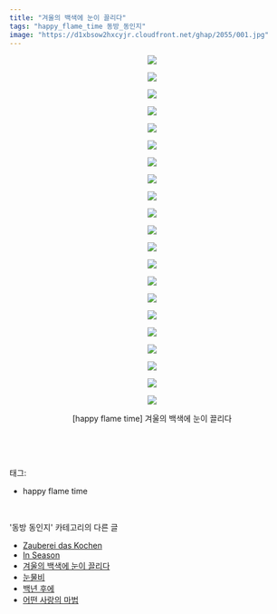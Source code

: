 ```yaml
---
title: "겨울의 백색에 눈이 끌리다"
tags: "happy_flame_time 동방_동인지"
image: "https://d1xbsow2hxcyjr.cloudfront.net/ghap/2055/001.jpg"
---
```

<div class="article">
<p style="text-align: center; clear: none; float: none;"><img src="{{ site.imgserver10 }}/ghap/2055/001.jpg"/></p>
<p style="text-align: center; clear: none; float: none;"><img src="{{ site.imgserver10 }}/ghap/2055/002.jpg"/></p>
<p style="text-align: center; clear: none; float: none;"><img src="{{ site.imgserver10 }}/ghap/2055/003.jpg"/></p>
<p style="text-align: center; clear: none; float: none;"><img src="{{ site.imgserver10 }}/ghap/2055/004.jpg"/></p>
<p style="text-align: center; clear: none; float: none;"><img src="{{ site.imgserver10 }}/ghap/2055/005.jpg"/></p>
<p style="text-align: center; clear: none; float: none;"><img src="{{ site.imgserver10 }}/ghap/2055/006.jpg"/></p>
<p style="text-align: center; clear: none; float: none;"><img src="{{ site.imgserver10 }}/ghap/2055/007.jpg"/></p>
<p style="text-align: center; clear: none; float: none;"><img src="{{ site.imgserver10 }}/ghap/2055/008.jpg"/></p>
<p style="text-align: center; clear: none; float: none;"><img src="{{ site.imgserver10 }}/ghap/2055/009.jpg"/></p>
<p style="text-align: center; clear: none; float: none;"><img src="{{ site.imgserver10 }}/ghap/2055/010.jpg"/></p>
<p style="text-align: center; clear: none; float: none;"><img src="{{ site.imgserver10 }}/ghap/2055/011.jpg"/></p>
<p style="text-align: center; clear: none; float: none;"><img src="{{ site.imgserver10 }}/ghap/2055/012.jpg"/></p>
<p style="text-align: center; clear: none; float: none;"><img src="{{ site.imgserver10 }}/ghap/2055/013.jpg"/></p>
<p style="text-align: center; clear: none; float: none;"><img src="{{ site.imgserver10 }}/ghap/2055/014.jpg"/></p>
<p style="text-align: center; clear: none; float: none;"><img src="{{ site.imgserver10 }}/ghap/2055/015.jpg"/></p>
<p style="text-align: center; clear: none; float: none;"><img src="{{ site.imgserver10 }}/ghap/2055/016.jpg"/></p>
<p style="text-align: center; clear: none; float: none;"><img src="{{ site.imgserver10 }}/ghap/2055/017.jpg"/></p>
<p style="text-align: center; clear: none; float: none;"><img src="{{ site.imgserver10 }}/ghap/2055/018.jpg"/></p>
<p style="text-align: center; clear: none; float: none;"><img src="{{ site.imgserver10 }}/ghap/2055/019.jpg"/></p>
<p style="text-align: center; clear: none; float: none;"><img src="{{ site.imgserver10 }}/ghap/2055/020.jpg"/></p>
<p style="text-align: center; clear: none; float: none;"><img src="{{ site.imgserver10 }}/ghap/2055/021.jpg"/></p>
<p style="text-align: center; clear: none; float: none;">[happy flame time] 겨울의 백색에 눈이 끌리다</p>
<p><br/></p>
</div><br/>
<div class="tagTrail">
<p>태그: </p>
<ul>
<li>happy flame time</li>
</ul>
</div><br/>
<div class="another">
<p>'동방 동인지' 카테고리의 다른 글</p>
<ul>
<li><a href="/ghap_2057">Zauberei das Kochen</a></li>
<li><a href="/ghap_2056">In Season</a></li>
<li><a href="/ghap_2055">겨울의 백색에 눈이 끌리다</a></li>
<li><a href="/ghap_2052">눈물비</a></li>
<li><a href="/ghap_2051">백년 후에</a></li>
<li><a href="/ghap_2050">어떤 사랑의 마법</a></li>
</ul>
</div><br/>
<div class="cb_module cb_fluid">
<div class="cb_wrt cb_profile">
</div><!-- commentList close -->
</div><br/>
